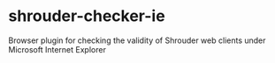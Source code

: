 shrouder-checker-ie
===================

Browser plugin for checking the validity of Shrouder web clients under Microsoft Internet Explorer
